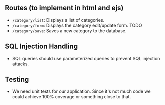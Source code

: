 ## Routes (to implement in html and ejs)

- `/category/list`: Displays a list of categories.
- `/category/form`: Displays the category edit/update form. TODO
- `/category/save`: Saves a new category to the database.

## SQL Injection Handling

- SQL queries should use parameterized queries to prevent SQL injection attacks.

## Testing

- We need unit tests for our application. Since it's not much code we could achieve 100% coverage or something close to that.
